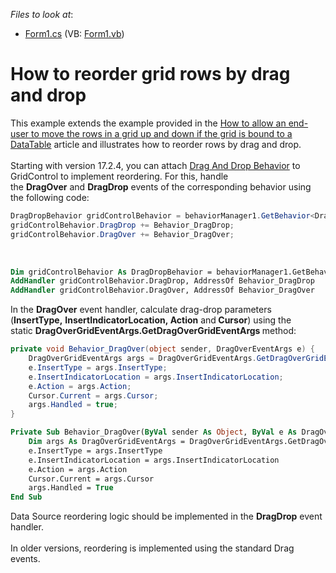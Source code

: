 <!-- default file list -->
*Files to look at*:

* [Form1.cs](./CS/E764/Form1.cs) (VB: [Form1.vb](./VB/E764/Form1.vb))
<!-- default file list end -->
# How to reorder grid rows by drag and drop


<p>This example extends the example provided in the <a href="https://www.devexpress.com/Support/Center/p/A2343">How to allow an end-user to move the rows in a grid up and down if the grid is bound to a DataTable</a> article and illustrates how to reorder rows by drag and drop.<br><br>Starting with version 17.2.4, you can attach <a href="https://documentation.devexpress.com/WindowsForms/118656/Common-Features/Behaviors/Drag-And-Drop-Behavior">Drag And Drop Behavior</a> to GridControl to implement reordering. For this, handle the <strong>DragOver</strong> and <strong>DragDrop</strong> events of the corresponding behavior using the following code:</p>


```cs
DragDropBehavior gridControlBehavior = behaviorManager1.GetBehavior<DragDropBehavior>(gridView);
gridControlBehavior.DragDrop += Behavior_DragDrop;
gridControlBehavior.DragOver += Behavior_DragOver;

```


<p> </p>


```vb
Dim gridControlBehavior As DragDropBehavior = behaviorManager1.GetBehavior(Of DragDropBehavior)(Me.gridView1)
AddHandler gridControlBehavior.DragDrop, AddressOf Behavior_DragDrop
AddHandler gridControlBehavior.DragOver, AddressOf Behavior_DragOver
```


<p>In the <strong>DragOver</strong> event handler, calculate drag-drop parameters (<strong>InsertType,</strong> <strong>InsertIndicatorLocation, Action</strong> and<strong> Cursor</strong>) using the static <strong>DragOverGridEventArgs.GetDragOverGridEventArgs </strong>method:</p>


```cs
private void Behavior_DragOver(object sender, DragOverEventArgs e) {
    DragOverGridEventArgs args = DragOverGridEventArgs.GetDragOverGridEventArgs(e);
    e.InsertType = args.InsertType;
    e.InsertIndicatorLocation = args.InsertIndicatorLocation;
    e.Action = args.Action;
    Cursor.Current = args.Cursor;
    args.Handled = true;
} 
```




```vb
Private Sub Behavior_DragOver(ByVal sender As Object, ByVal e As DragOverEventArgs)
    Dim args As DragOverGridEventArgs = DragOverGridEventArgs.GetDragOverGridEventArgs(e)
    e.InsertType = args.InsertType
    e.InsertIndicatorLocation = args.InsertIndicatorLocation
    e.Action = args.Action
    Cursor.Current = args.Cursor
    args.Handled = True
End Sub
```


<p>Data Source reordering logic should be implemented in the <strong>DragDrop</strong> event handler.<br><br>In older versions, reordering is implemented using the standard Drag events.</p>

<br/>


